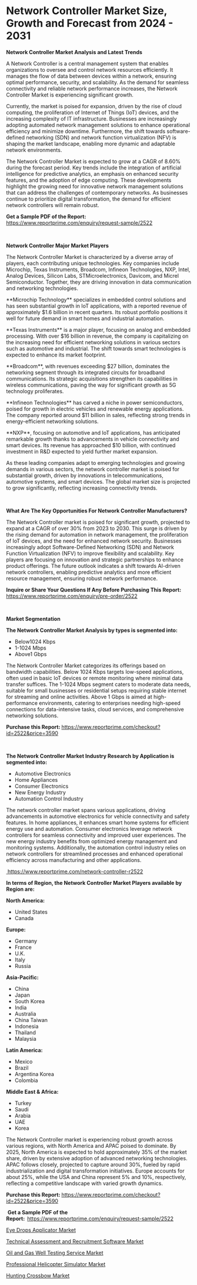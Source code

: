 <p><h1>Network Controller Market Size, Growth and Forecast from 2024 - 2031</h1></p><p><strong>Network Controller Market Analysis and Latest Trends</strong></p>
<p><p>A Network Controller is a central management system that enables organizations to oversee and control network resources efficiently. It manages the flow of data between devices within a network, ensuring optimal performance, security, and scalability. As the demand for seamless connectivity and reliable network performance increases, the Network Controller Market is experiencing significant growth.</p><p>Currently, the market is poised for expansion, driven by the rise of cloud computing, the proliferation of Internet of Things (IoT) devices, and the increasing complexity of IT infrastructure. Businesses are increasingly adopting automated network management solutions to enhance operational efficiency and minimize downtime. Furthermore, the shift towards software-defined networking (SDN) and network function virtualization (NFV) is shaping the market landscape, enabling more dynamic and adaptable network environments.</p><p>The Network Controller Market is expected to grow at a CAGR of 8.60% during the forecast period. Key trends include the integration of artificial intelligence for predictive analytics, an emphasis on enhanced security features, and the adoption of edge computing. These developments highlight the growing need for innovative network management solutions that can address the challenges of contemporary networks. As businesses continue to prioritize digital transformation, the demand for efficient network controllers will remain robust.</p></p>
<p><strong>Get a Sample PDF of the Report:&nbsp;</strong> <a href="https://www.reportprime.com/enquiry/request-sample/2522?utm_campaign=1140&utm_medium=2&utm_source=Github&utm_content=ia&utm_term=27112024&utm_id=network-controller">https://www.reportprime.com/enquiry/request-sample/2522</a></p>
<p>&nbsp;</p>
<p><strong>Network Controller Major Market Players</strong></p>
<p><p>The Network Controller Market is characterized by a diverse array of players, each contributing unique technologies. Key companies include Microchip, Texas Instruments, Broadcom, Infineon Technologies, NXP, Intel, Analog Devices, Silicon Labs, STMicroelectronics, Davicom, and Micrel Semiconductor. Together, they are driving innovation in data communication and networking technologies.</p><p>**Microchip Technology** specializes in embedded control solutions and has seen substantial growth in IoT applications, with a reported revenue of approximately $1.6 billion in recent quarters. Its robust portfolio positions it well for future demand in smart homes and industrial automation.</p><p>**Texas Instruments** is a major player, focusing on analog and embedded processing. With over $16 billion in revenue, the company is capitalizing on the increasing need for efficient networking solutions in various sectors such as automotive and industrial. The shift towards smart technologies is expected to enhance its market footprint.</p><p>**Broadcom**, with revenues exceeding $27 billion, dominates the networking segment through its integrated circuits for broadband communications. Its strategic acquisitions strengthen its capabilities in wireless communications, paving the way for significant growth as 5G technology proliferates.</p><p>**Infineon Technologies** has carved a niche in power semiconductors, poised for growth in electric vehicles and renewable energy applications. The company reported around $11 billion in sales, reflecting strong trends in energy-efficient networking solutions.</p><p>**NXP**, focusing on automotive and IoT applications, has anticipated remarkable growth thanks to advancements in vehicle connectivity and smart devices. Its revenue has approached $10 billion, with continued investment in R&D expected to yield further market expansion.</p><p>As these leading companies adapt to emerging technologies and growing demands in various sectors, the network controller market is poised for substantial growth, driven by innovations in telecommunications, automotive systems, and smart devices. The global market size is projected to grow significantly, reflecting increasing connectivity trends.</p></p>
<p>&nbsp;</p>
<p><strong>What Are The Key Opportunities For Network Controller Manufacturers?</strong></p>
<p><p>The Network Controller market is poised for significant growth, projected to expand at a CAGR of over 30% from 2023 to 2030. This surge is driven by the rising demand for automation in network management, the proliferation of IoT devices, and the need for enhanced network security. Businesses increasingly adopt Software-Defined Networking (SDN) and Network Function Virtualization (NFV) to improve flexibility and scalability. Key players are focusing on innovation and strategic partnerships to enhance product offerings. The future outlook indicates a shift towards AI-driven network controllers, enabling predictive analytics and more efficient resource management, ensuring robust network performance.</p></p>
<p><strong>Inquire or Share Your Questions If Any Before Purchasing This Report:</strong> <a href="https://www.reportprime.com/enquiry/pre-order/2522?utm_campaign=1140&utm_medium=2&utm_source=Github&utm_content=ia&utm_term=27112024&utm_id=network-controller">https://www.reportprime.com/enquiry/pre-order/2522</a></p>
<p>&nbsp;</p>
<p><strong>Market Segmentation</strong></p>
<p><strong>The Network Controller Market Analysis by types is segmented into:</strong></p>
<p><ul><li>Below1024 Kbps</li><li>1-1024 Mbps</li><li>Above1 Gbps</li></ul></p>
<p><p>The Network Controller Market categorizes its offerings based on bandwidth capabilities. Below 1024 Kbps targets low-speed applications, often used in basic IoT devices or remote monitoring where minimal data transfer suffices. The 1-1024 Mbps segment caters to moderate data needs, suitable for small businesses or residential setups requiring stable internet for streaming and online activities. Above 1 Gbps is aimed at high-performance environments, catering to enterprises needing high-speed connections for data-intensive tasks, cloud services, and comprehensive networking solutions.</p></p>
<p><strong>Purchase this Report:&nbsp;</strong><a href="https://www.reportprime.com/checkout?id=2522&price=3590&utm_campaign=1140&utm_medium=2&utm_source=Github&utm_content=ia&utm_term=27112024&utm_id=network-controller">https://www.reportprime.com/checkout?id=2522&price=3590</a></p>
<p>&nbsp;</p>
<p><strong>The Network Controller Market Industry Research by Application is segmented into:</strong></p>
<p><ul><li>Automotive Electronics</li><li>Home Appliances</li><li>Consumer Electronics</li><li>New Energy Industry</li><li>Automation Control Industry</li></ul></p>
<p><p>The network controller market spans various applications, driving advancements in automotive electronics for vehicle connectivity and safety features. In home appliances, it enhances smart home systems for efficient energy use and automation. Consumer electronics leverage network controllers for seamless connectivity and improved user experiences. The new energy industry benefits from optimized energy management and monitoring systems. Additionally, the automation control industry relies on network controllers for streamlined processes and enhanced operational efficiency across manufacturing and other applications.</p></p>
<p><a href="https://www.reportprime.com/network-controller-r2522?utm_campaign=1140&utm_medium=2&utm_source=Github&utm_content=ia&utm_term=27112024&utm_id=network-controller">&nbsp;https://www.reportprime.com/network-controller-r2522</a></p>
<p><strong>In terms of Region, the Network Controller Market Players available by Region are:</strong></p>
<p>
    <p> <strong> North America: </strong>
        <ul>
            <li>United States</li>
            <li>Canada</li>
        </ul>
        </p> 
    <p> <strong> Europe: </strong>
        <ul>
            <li>Germany</li>
            <li>France</li>
            <li>U.K.</li>
            <li>Italy</li>
            <li>Russia</li>
        </ul>
        </p> 
    <p> <strong> Asia-Pacific: </strong>
        <ul>
            <li>China</li>
            <li>Japan</li>
            <li>South Korea</li>
            <li>India</li>
            <li>Australia</li>
            <li>China Taiwan</li>
            <li>Indonesia</li>
            <li>Thailand</li>
            <li>Malaysia</li>
        </ul>
        </p> 
    <p> <strong> Latin America: </strong>
        <ul>
            <li>Mexico</li>
            <li>Brazil</li>
            <li>Argentina Korea</li>
            <li>Colombia</li>
        </ul>
        </p> 
    <p> <strong> Middle East & Africa: </strong>
        <ul>
            <li>Turkey</li>
            <li>Saudi</li>
            <li>Arabia</li>
            <li>UAE</li>
            <li>Korea</li>
        </ul>
    </p>
    </p>
<p><p>The Network Controller market is experiencing robust growth across various regions, with North America and APAC poised to dominate. By 2025, North America is expected to hold approximately 35% of the market share, driven by extensive adoption of advanced networking technologies. APAC follows closely, projected to capture around 30%, fueled by rapid industrialization and digital transformation initiatives. Europe accounts for about 25%, while the USA and China represent 5% and 10%, respectively, reflecting a competitive landscape with varied growth dynamics.</p></p>
<p><strong>Purchase this Report: </strong><a href="https://www.reportprime.com/checkout?id=2522&price=3590&utm_campaign=1140&utm_medium=2&utm_source=Github&utm_content=ia&utm_term=27112024&utm_id=network-controller">https://www.reportprime.com/checkout?id=2522&price=3590</a></p>
<p>&nbsp;<strong>Get a Sample PDF of the Report:&nbsp;&nbsp;</strong><a href="https://www.reportprime.com/enquiry/request-sample/2522?utm_campaign=1140&utm_medium=2&utm_source=Github&utm_content=ia&utm_term=27112024&utm_id=network-controller">https://www.reportprime.com/enquiry/request-sample/2522</a></p>
<p><strong></strong></p>
<p><p><a href="https://www.linkedin.com/pulse/eye-drops-applicator-market-trend-analysis-reveals-rapid-growth-asq3e?utm_campaign=1140&utm_medium=2&utm_source=Github&utm_content=ia&utm_term=27112024&utm_id=network-controller">Eye Drops Applicator Market</a></p><p><a href="https://issuu.com/reportprime-2/docs/technical-assessment-and-recruitmen_3863769f3df0c8?utm_campaign=1140&utm_medium=2&utm_source=Github&utm_content=ia&utm_term=27112024&utm_id=network-controller">Technical Assessment and Recruitment Software Market</a></p><p><a href="https://issuu.com/reportprime-2/docs/oil-and-gas-well-testing-service-ma_512379ec8d1d7f?utm_campaign=1140&utm_medium=2&utm_source=Github&utm_content=ia&utm_term=27112024&utm_id=network-controller">Oil and Gas Well Testing Service Market</a></p><p><a href="https://www.linkedin.com/pulse/exploring-professional-helicopter-simulator-market-trends-dcl0c?utm_campaign=1140&utm_medium=2&utm_source=Github&utm_content=ia&utm_term=27112024&utm_id=network-controller">Professional Helicopter Simulator Market</a></p><p><a href="https://www.linkedin.com/pulse/future-ready-strategic-insights-global-hunting-crossbow-market-njatc?utm_campaign=1140&utm_medium=2&utm_source=Github&utm_content=ia&utm_term=27112024&utm_id=network-controller">Hunting Crossbow Market</a></p></p>